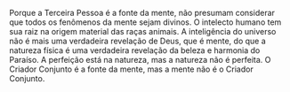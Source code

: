 ﻿Porque a Terceira Pessoa é a fonte da mente, não presumam considerar que todos os fenômenos da mente sejam divinos. O intelecto humano tem sua raiz na origem material das raças animais. A inteligência do universo não é mais uma verdadeira revelação de Deus, que é mente, do que a natureza física é uma verdadeira revelação da beleza e harmonia do Paraíso. A perfeição está na natureza, mas a natureza não é perfeita. O Criador Conjunto é a fonte da mente, mas a mente não é o Criador Conjunto.